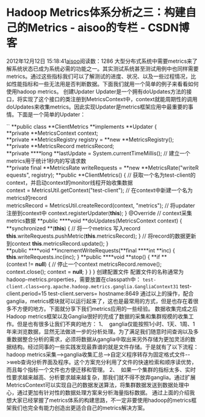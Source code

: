 # Hadoop Metrics体系分析之三：构建自己的Metrics - aisoo的专栏 - CSDN博客
2012年12月12日 15:18:41[aisoo](https://me.csdn.net/aisoo)阅读数：1286
大型分布式系统中需要metrics来了解系统状态已成为系统必需的功能之一。其实测试系统甚至测试用例中也同样需要metrics。通过这些指标我们可以了解测试的进度、状况、以及一些过程情况，比如性能指标和一些无法用是否判断数据。下面我们就用一个简单的例子来看看如何使用hadoop
 metrics。
创建Updater
Updater是一个拥有doUpdates方法的接口，将实现了这个接口的类注册到MetricsContext中，context就能周期性的调用doUpdates来收集metrics。因此实现Updater是metrics框架应用中最重要的事情。下面是一个简单的Updater：

``
**public class **ClientMetrics **implements **Updater {
**private **MetricsContext context;
**private **MetricsRegistry registry = **new **MetricsRegistry();
**private **MetricsRecord metricsRecord;
**private ****long **lastUpdate = System.currentTimeMillis();
// 建立一个metrics用于统计1秒内的写请求数
**private final **MetricsRate writeRequests = **new **MetricsRate("writeRequests",
registry);
**public **ClientMetrics() {
// 获取一个名为test-client的context，并启动context的monitor线程开始收集数据
context = MetricsUtil.getContext("test-client");
// 在context中新建一个名为metrics的record
metricsRecord = MetricsUtil.createRecord(context, "metrics");
// 将updater注册到context中
context.registerUpdater(**this**);
}
@Override
// context采集metrics数据
**public ****void **doUpdates(MetricsContext context) {
**synchronized **(**this**) {
// 将一个metrics 写入record
**this**.writeRequests.pushMetric(**this**.metricsRecord);
}
// 将record的数据更新到context
**this**.metricsRecord.update();
}
**public ****void **incrementWriteRequests(**final ****int **inc) {
**this**.writeRequests.inc(inc);
}
**public ****void **stop() {
**if **(context != **null**) {
// 停止一个context
metricsRecord.remove();
context.close();
context = **null**;
}
}
}
创建配置文件
配置文件的名称通常为hadoop-metrics.properties，需要放置在classpath中：
`test-client.class=org.apache.hadoop.metrics.ganglia.GangliaContext31`
test-client.period=15
test-client.servers= hostname:8649
通过以上的操作，配合ganglia，metrics模块就可以运行起来了，这也是最常用的方式，但是也存在着很多不方便的地方。下面就分享下我们metrics应用的一些经验。
数据收集完成之后
Hadoop metrics框架以及Ganglia很好的完成了数据的采集和集群规模的收集工作。但是也有很多让我们不爽的地方：
1、  ganglia仅能按照1小时、1天、1周、1年来浏览数据，显然无法做进一步的分析处理。为了满足我们随意时间查询以及多重数据整合分析的需求，必须将数据从ganglia中取出来另外存储为更加灵活的数据结构。经过同事的一些实践发现最靠谱的就是文件存储。于是就有了以下流程：hadoop
 metrics采集-->ganglia收集汇总-->自定义程序转存为固定格式文件-->web查询分析界面及程序。这个方案充分利用了文件的快速检索和顺序读优势，而且每个指标一个文件也方便迁移和管理。
2、  如果一个集群的指标太多、实时性要求越来越高、分析要求越来越复杂，那我们就不得不放弃ganglia。通过扩展MetricsContext可以实现自己的数据发送算法，将集群数据发送到数据处理中心，通过更加有针对性的数据处理方案来分析海量指标数据。
通过上面的介绍我想大家已经掌握了metrics体系的构建思路，不一定非要使用hadoop的metrics框架我们也完全有能力创造出更适合自己的metrics解决方案。
